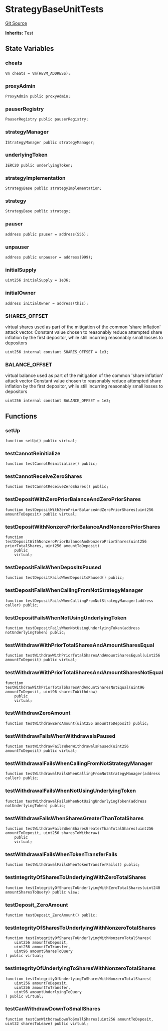 # StrategyBaseUnitTests
[Git Source](https://github.com/bowenli86/eigenlayer-contracts/blob/0800603ae0e71de6487dd628cace5380fa364f74/src/test/unit/StrategyBaseUnit.t.sol)

**Inherits:**
Test


## State Variables
### cheats

```solidity
Vm cheats = Vm(HEVM_ADDRESS);
```


### proxyAdmin

```solidity
ProxyAdmin public proxyAdmin;
```


### pauserRegistry

```solidity
PauserRegistry public pauserRegistry;
```


### strategyManager

```solidity
IStrategyManager public strategyManager;
```


### underlyingToken

```solidity
IERC20 public underlyingToken;
```


### strategyImplementation

```solidity
StrategyBase public strategyImplementation;
```


### strategy

```solidity
StrategyBase public strategy;
```


### pauser

```solidity
address public pauser = address(555);
```


### unpauser

```solidity
address public unpauser = address(999);
```


### initialSupply

```solidity
uint256 initialSupply = 1e36;
```


### initialOwner

```solidity
address initialOwner = address(this);
```


### SHARES_OFFSET
virtual shares used as part of the mitigation of the common 'share inflation' attack vector.
Constant value chosen to reasonably reduce attempted share inflation by the first depositor, while still
incurring reasonably small losses to depositors


```solidity
uint256 internal constant SHARES_OFFSET = 1e3;
```


### BALANCE_OFFSET
virtual balance used as part of the mitigation of the common 'share inflation' attack vector
Constant value chosen to reasonably reduce attempted share inflation by the first depositor, while still
incurring reasonably small losses to depositors


```solidity
uint256 internal constant BALANCE_OFFSET = 1e3;
```


## Functions
### setUp


```solidity
function setUp() public virtual;
```

### testCannotReinitialize


```solidity
function testCannotReinitialize() public;
```

### testCannotReceiveZeroShares


```solidity
function testCannotReceiveZeroShares() public;
```

### testDepositWithZeroPriorBalanceAndZeroPriorShares


```solidity
function testDepositWithZeroPriorBalanceAndZeroPriorShares(uint256 amountToDeposit) public virtual;
```

### testDepositWithNonzeroPriorBalanceAndNonzeroPriorShares


```solidity
function testDepositWithNonzeroPriorBalanceAndNonzeroPriorShares(uint256 priorTotalShares, uint256 amountToDeposit)
    public
    virtual;
```

### testDepositFailsWhenDepositsPaused


```solidity
function testDepositFailsWhenDepositsPaused() public;
```

### testDepositFailsWhenCallingFromNotStrategyManager


```solidity
function testDepositFailsWhenCallingFromNotStrategyManager(address caller) public;
```

### testDepositFailsWhenNotUsingUnderlyingToken


```solidity
function testDepositFailsWhenNotUsingUnderlyingToken(address notUnderlyingToken) public;
```

### testWithdrawWithPriorTotalSharesAndAmountSharesEqual


```solidity
function testWithdrawWithPriorTotalSharesAndAmountSharesEqual(uint256 amountToDeposit) public virtual;
```

### testWithdrawWithPriorTotalSharesAndAmountSharesNotEqual


```solidity
function testWithdrawWithPriorTotalSharesAndAmountSharesNotEqual(uint96 amountToDeposit, uint96 sharesToWithdraw)
    public
    virtual;
```

### testWithdrawZeroAmount


```solidity
function testWithdrawZeroAmount(uint256 amountToDeposit) public;
```

### testWithdrawFailsWhenWithdrawalsPaused


```solidity
function testWithdrawFailsWhenWithdrawalsPaused(uint256 amountToDeposit) public virtual;
```

### testWithdrawalFailsWhenCallingFromNotStrategyManager


```solidity
function testWithdrawalFailsWhenCallingFromNotStrategyManager(address caller) public;
```

### testWithdrawalFailsWhenNotUsingUnderlyingToken


```solidity
function testWithdrawalFailsWhenNotUsingUnderlyingToken(address notUnderlyingToken) public;
```

### testWithdrawFailsWhenSharesGreaterThanTotalShares


```solidity
function testWithdrawFailsWhenSharesGreaterThanTotalShares(uint256 amountToDeposit, uint256 sharesToWithdraw)
    public
    virtual;
```

### testWithdrawalFailsWhenTokenTransferFails


```solidity
function testWithdrawalFailsWhenTokenTransferFails() public;
```

### testIntegrityOfSharesToUnderlyingWithZeroTotalShares


```solidity
function testIntegrityOfSharesToUnderlyingWithZeroTotalShares(uint240 amountSharesToQuery) public view;
```

### testDeposit_ZeroAmount


```solidity
function testDeposit_ZeroAmount() public;
```

### testIntegrityOfSharesToUnderlyingWithNonzeroTotalShares


```solidity
function testIntegrityOfSharesToUnderlyingWithNonzeroTotalShares(
    uint256 amountToDeposit,
    uint256 amountToTransfer,
    uint96 amountSharesToQuery
) public virtual;
```

### testIntegrityOfUnderlyingToSharesWithNonzeroTotalShares


```solidity
function testIntegrityOfUnderlyingToSharesWithNonzeroTotalShares(
    uint256 amountToDeposit,
    uint256 amountToTransfer,
    uint96 amountUnderlyingToQuery
) public virtual;
```

### testCanWithdrawDownToSmallShares


```solidity
function testCanWithdrawDownToSmallShares(uint256 amountToDeposit, uint32 sharesToLeave) public virtual;
```

